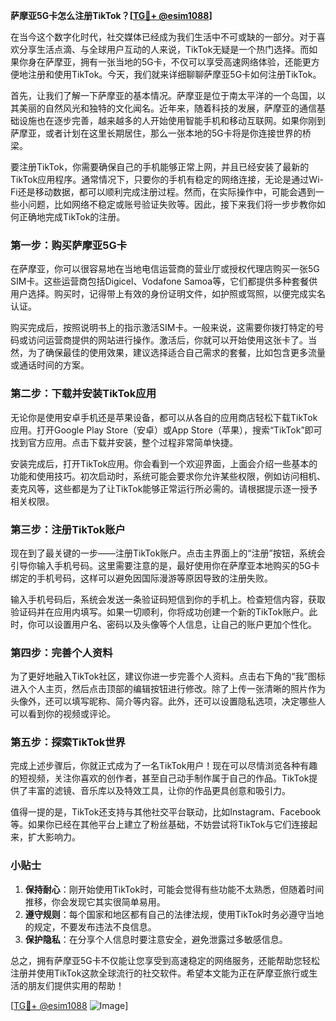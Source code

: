 **萨摩亚5G卡怎么注册TikTok？[[TG💪+ @esim1088](https://t.me/s/esim1088)]**

在当今这个数字化时代，社交媒体已经成为我们生活中不可或缺的一部分。对于喜欢分享生活点滴、与全球用户互动的人来说，TikTok无疑是一个热门选择。而如果你身在萨摩亚，拥有一张当地的5G卡，不仅可以享受高速网络体验，还能更方便地注册和使用TikTok。今天，我们就来详细聊聊萨摩亚5G卡如何注册TikTok。

首先，让我们了解一下萨摩亚的基本情况。萨摩亚是位于南太平洋的一个岛国，以其美丽的自然风光和独特的文化闻名。近年来，随着科技的发展，萨摩亚的通信基础设施也在逐步完善，越来越多的人开始使用智能手机和移动互联网。如果你刚到萨摩亚，或者计划在这里长期居住，那么一张本地的5G卡将是你连接世界的桥梁。

要注册TikTok，你需要确保自己的手机能够正常上网，并且已经安装了最新的TikTok应用程序。通常情况下，只要你的手机有稳定的网络连接，无论是通过Wi-Fi还是移动数据，都可以顺利完成注册过程。然而，在实际操作中，可能会遇到一些小问题，比如网络不稳定或账号验证失败等。因此，接下来我们将一步步教你如何正确地完成TikTok的注册。

### 第一步：购买萨摩亚5G卡

在萨摩亚，你可以很容易地在当地电信运营商的营业厅或授权代理店购买一张5G SIM卡。这些运营商包括Digicel、Vodafone Samoa等，它们都提供多种套餐供用户选择。购买时，记得带上有效的身份证明文件，如护照或驾照，以便完成实名认证。

购买完成后，按照说明书上的指示激活SIM卡。一般来说，这需要你拨打特定的号码或访问运营商提供的网站进行操作。激活后，你就可以开始使用这张卡了。当然，为了确保最佳的使用效果，建议选择适合自己需求的套餐，比如包含更多流量或通话时间的方案。

### 第二步：下载并安装TikTok应用

无论你是使用安卓手机还是苹果设备，都可以从各自的应用商店轻松下载TikTok应用。打开Google Play Store（安卓）或App Store（苹果），搜索“TikTok”即可找到官方应用。点击下载并安装，整个过程非常简单快捷。

安装完成后，打开TikTok应用。你会看到一个欢迎界面，上面会介绍一些基本的功能和使用技巧。初次启动时，系统可能会要求你允许某些权限，例如访问相机、麦克风等，这些都是为了让TikTok能够正常运行所必需的。请根据提示逐一授予相关权限。

### 第三步：注册TikTok账户

现在到了最关键的一步——注册TikTok账户。点击主界面上的“注册”按钮，系统会引导你输入手机号码。这里需要注意的是，最好使用你在萨摩亚本地购买的5G卡绑定的手机号码，这样可以避免因国际漫游等原因导致的注册失败。

输入手机号码后，系统会发送一条验证码短信到你的手机上。检查短信内容，获取验证码并在应用内填写。如果一切顺利，你将成功创建一个新的TikTok账户。此时，你可以设置用户名、密码以及头像等个人信息，让自己的账户更加个性化。

### 第四步：完善个人资料

为了更好地融入TikTok社区，建议你进一步完善个人资料。点击右下角的“我”图标进入个人主页，然后点击顶部的编辑按钮进行修改。除了上传一张清晰的照片作为头像外，还可以填写昵称、简介等内容。此外，还可以设置隐私选项，决定哪些人可以看到你的视频或评论。

### 第五步：探索TikTok世界

完成上述步骤后，你就正式成为了一名TikTok用户！现在可以尽情浏览各种有趣的短视频，关注你喜欢的创作者，甚至自己动手制作属于自己的作品。TikTok提供了丰富的滤镜、音乐库以及特效工具，让你的作品更具创意和吸引力。

值得一提的是，TikTok还支持与其他社交平台联动，比如Instagram、Facebook等。如果你已经在其他平台上建立了粉丝基础，不妨尝试将TikTok与它们连接起来，扩大影响力。

### 小贴士

1. **保持耐心**：刚开始使用TikTok时，可能会觉得有些功能不太熟悉，但随着时间推移，你会发现它其实很简单易用。
2. **遵守规则**：每个国家和地区都有自己的法律法规，使用TikTok时务必遵守当地的规定，不要发布违法不良信息。
3. **保护隐私**：在分享个人信息时要注意安全，避免泄露过多敏感信息。

总之，拥有萨摩亚5G卡不仅能让您享受到高速稳定的网络服务，还能帮助您轻松注册并使用TikTok这款全球流行的社交软件。希望本文能为正在萨摩亚旅行或生活的朋友们提供实用的帮助！

[[TG💪+ @esim1088](https://t.me/s/esim1088) ![Image](https://i.postimg.cc/4NQfJmqS/Snipaste-2025-05-13-00-14-12.png)]